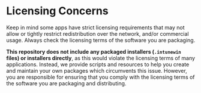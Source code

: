 # Licensing Concerns

Keep in mind some apps have strict licensing requirements that may not allow or tightly restrict redistribution over the network, and/or commercial usage. Always check the licensing terms of the software you are packaging.

**This repository does not include any packaged installers (`.intunewin` files) or installers directly**, as this would violate the licensing terms of many applications. Instead, we provide scripts and resources to help you create and maintain your own packages which circumvents this issue. However, you are responsible for ensuring that you comply with the licensing terms of the software you are packaging and distributing.
